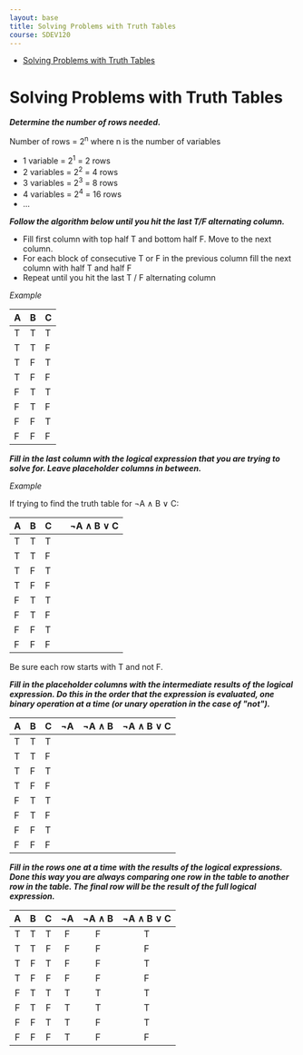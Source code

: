 ```yaml
---
layout: base
title: Solving Problems with Truth Tables
course: SDEV120
---
```


- [Solving Problems with Truth Tables](#solving-problems-with-truth-tables)

# Solving Problems with Truth Tables

**_Determine the number of rows needed._**

Number of rows = 2<sup>n</sup> where n is the number of variables

- 1 variable = 2<sup>1</sup> = 2 rows
- 2 variables = 2<sup>2</sup> = 4 rows
- 3 variables = 2<sup>3</sup> = 8 rows
- 4 variables = 2<sup>4</sup> = 16 rows
- ...

**_Follow the algorithm below until you hit the last T/F alternating column._**

- Fill first column with top half T and bottom half F. Move to the next column.
- For each block of consecutive T or F in the previous column fill the next column with half T and half F
- Repeat until you hit the last T / F alternating column

_Example_

| A   | B   | C   |
| :-- | :-- | :-- |
| T   | T   | T   |
| T   | T   | F   |
| T   | F   | T   |
| T   | F   | F   |
| F   | T   | T   |
| F   | T   | F   |
| F   | F   | T   |
| F   | F   | F   |

**_Fill in the last column with the logical expression that you are trying to solve for. Leave placeholder columns in between._**

_Example_

If trying to find the truth table for ¬A ∧ B ∨ C:

| A   | B   | C   |     | ¬A ∧ B ∨ C |
| :-- | :-- | :-- | :-- | ---------: |
| T   | T   | T   |     |            |
| T   | T   | F   |     |            |
| T   | F   | T   |     |            |
| T   | F   | F   |     |            |
| F   | T   | T   |     |            |
| F   | T   | F   |     |            |
| F   | F   | T   |     |            |
| F   | F   | F   |     |            |

Be sure each row starts with T and not F.

**_Fill in the placeholder columns with the intermediate results of the logical expression. Do this in the order that the expression is evaluated, one binary operation at a time (or unary operation in the case of "not")._**

| A   | B   | C   | ¬A  | ¬A ∧ B | ¬A ∧ B ∨ C |
| :-- | :-- | :-- | :-- | :----- | ---------: |
| T   | T   | T   |     |        |            |
| T   | T   | F   |     |        |            |
| T   | F   | T   |     |        |            |
| T   | F   | F   |     |        |            |
| F   | T   | T   |     |        |            |
| F   | T   | F   |     |        |            |
| F   | F   | T   |     |        |            |
| F   | F   | F   |     |        |            |

**_Fill in the rows one at a time with the results of the logical expressions. Done this way you are always comparing one row in the table to another row in the table. The final row will be the result of the full logical expression._**

|  A  |  B  |  C  | ¬A  | ¬A ∧ B | ¬A ∧ B ∨ C |
| :-: | :-: | :-: | :-: | :----: | :--------: |
|  T  |  T  |  T  |  F  |   F    |     T      |
|  T  |  T  |  F  |  F  |   F    |     F      |
|  T  |  F  |  T  |  F  |   F    |     T      |
|  T  |  F  |  F  |  F  |   F    |     F      |
|  F  |  T  |  T  |  T  |   T    |     T      |
|  F  |  T  |  F  |  T  |   T    |     T      |
|  F  |  F  |  T  |  T  |   F    |     T      |
|  F  |  F  |  F  |  T  |   F    |     F      |

